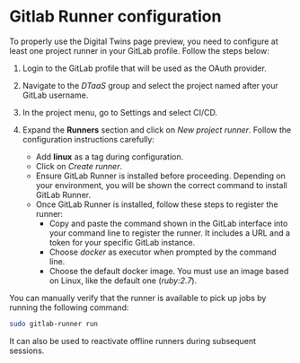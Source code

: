 # Gitlab Runner configuration

To properly use the Digital Twins page preview, you need to configure at least
one project runner in your GitLab profile. Follow the steps below:

1. Login to the GitLab profile that will be used as the OAuth provider.

1. Navigate to the *DTaaS* group and select the project named after your
   GitLab username.

1. In the project menu, go to Settings and select CI/CD.

1. Expand the **Runners** section and click on *New project runner*. Follow the
   configuration instructions carefully:
   - Add **linux** as a tag during configuration.
   - Click on *Create runner*.
   - Ensure GitLab Runner is installed before proceeding. Depending on your
     environment, you will be shown the correct command to install GitLab Runner.
   - Once GitLab Runner is installed, follow these steps to register the runner:
     - Copy and paste the command shown in the GitLab interface into your command
       line to register the runner. It includes a URL and a token for your specific
       GitLab instance.
     - Choose *docker* as executor when prompted by the command line.
     - Choose the default docker image. You must use an image based on Linux,
       like the default one (*ruby:2.7*).

You can manually verify that the runner is available to pick up jobs by running
the following command:

```bash
sudo gitlab-runner run
```

It can also be used to reactivate offline runners during subsequent sessions.